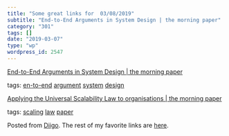 ```yaml
---
title: "Some great links for  03/08/2019"
subtitle: "End-to-End Arguments in System Design | the morning paper"
category: "301"
tags: []
date: "2019-03-07"
type: "wp"
wordpress_id: 2547
---
```

[End-to-End Arguments in System Design | the morning paper](https://blog.acolyer.org/2014/11/14/end-to-end-arguments-in-system-design/) 

 tags: [en-to-end](https://www.diigo.com/user/pitosalas/en-to-end) [argument](https://www.diigo.com/user/pitosalas/argument) [system](https://www.diigo.com/user/pitosalas/system) [design](https://www.diigo.com/user/pitosalas/design)

 [Applying the Universal Scalability Law to organisations | the morning paper](https://blog.acolyer.org/2015/04/29/applying-the-universal-scalability-law-to-organisations/) 

 tags: [scaling](https://www.diigo.com/user/pitosalas/scaling) [law](https://www.diigo.com/user/pitosalas/law) [paper](https://www.diigo.com/user/pitosalas/paper)

Posted from [Diigo](https://www.diigo.com). The rest of my favorite links are [here](https://www.diigo.com/user/pitosalas).